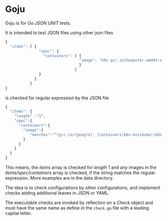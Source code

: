 # Goju

Goju is for _Go JSON UNIT_ tests.

It is intended to test JSON files using other json files

```javascript
{
  "items": [ {
               "spec": {
                 "containers": [ {
                                 "image": "k8s.gcr.io/heapster-amd64:v1.5.0"
                                 }
                               ]
               }
             }
           ]
}
```
is checked for regular expression by the JSON file

```javascript
{
  "items": {
    "length" :"1",
    "spec":{
      "containers":{
        "image":{
           "matches":"^(gcr.io/(google[-_]containers|k8s-minikube)|k8s.gcr.io)"
        }
      }
    }
  }
}
```
This means, the _items_ array is checked for _length_ 1 and any images in the _items/spec/containers_ array is checked, if the string matches the regular expression.
More examples are in the data directory.

The idea is to check configurations by other configurations, and implement checks adding additional leaves in JSON or YAML.

The executable checks are invoked by reflection on a _Check_ object and must have the same name as define in the `check.go` file with a leading capital letter.


